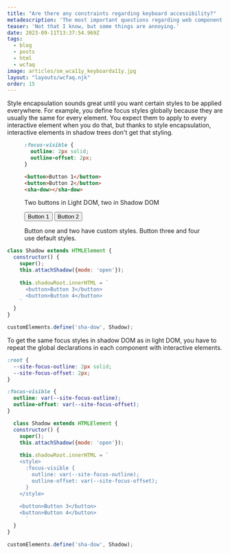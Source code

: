 ```yaml
---
title: "Are there any constraints regarding keyboard accessibility?"
metadescription: 'The most important questions regarding web component accessibility'
teaser: 'Not that I know, but some things are annoying.'
date: 2023-09-11T13:37:54.969Z
tags:
  - blog
  - posts
  - html
  - wcfaq
image: articles/sm_wca11y_keyboarda11y.jpg
layout: "layouts/wcfaq.njk"
order: 15
---
```


Style encapsulation sounds great until you want certain styles to be applied everywhere. For example, you define focus styles globally because they are usually the same for every element. You expect them to apply to every interactive element when you do that, but thanks to style encapsulation, interactive elements in shadow trees don't get that styling.

<figure>

```css
:focus-visible {
  outline: 2px solid; 
  outline-offset: 2px;
}
```

```html
<button>Button 1</button>
<button>Button 2</button>
<sha-dow></sha-dow>
```

<figcaption>Two buttons in Light DOM, two in Shadow DOM</figcaption>
</figure>

<style>
  :focus-visible {
  outline: 2px solid; 
  outline-offset: 2px;
}
</style>

<figure>

<div data-sample="demo" class="demo12">

<button>Button 1</button>
<button>Button 2</button>
<sha-dow></sha-dow>
</div>

<figcaption>Button one and two have custom styles. Button three and four use default styles.</figcaption>
</figure>

<script>
  class Shadow extends HTMLElement {
  constructor() {
    super();
    this.attachShadow({mode: 'open'});
    
    this.shadowRoot.innerHTML = `
      <button>Button 3</button>
      <button>Button 4</button>
    `
  }
}

customElements.define('sha-dow', Shadow);
</script>



```js
class Shadow extends HTMLElement {
  constructor() {
    super();
    this.attachShadow({mode: 'open'});
    
    this.shadowRoot.innerHTML = `
      <button>Button 3</button>
      <button>Button 4</button>
    `
  }
}

customElements.define('sha-dow', Shadow);
```


To get the same focus styles in shadow DOM as in light DOM, you have to repeat the global declarations in each component with interactive elements.


```css
:root {
  --site-focus-outline: 2px solid;
  --site-focus-offset: 2px;
}

:focus-visible {
  outline: var(--site-focus-outline);
  outline-offset: var(--site-focus-offset);
}
```



```js
  class Shadow extends HTMLElement {
  constructor() {
    super();
    this.attachShadow({mode: 'open'});
    
    this.shadowRoot.innerHTML = `   
    <style>
      :focus-visible {
        outline: var(--site-focus-outline);
        outline-offset: var(--site-focus-offset);
      }
    </style>
    
    <button>Button 3</button>
    <button>Button 4</button>
      `
  }
}

customElements.define('sha-dow', Shadow);
```